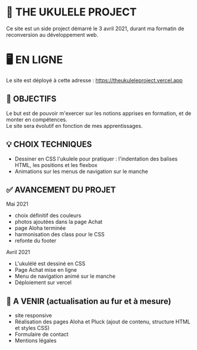 # 🚀 THE UKULELE PROJECT 

Ce site est un side project démarré le 3 avril 2021, durant ma formatin de reconversion au développement web.

# 🖥 EN LIGNE
Le site est déployé à cette adresse : https://theukuleleproject.vercel.app

## 🎯 OBJECTIFS

Le but est de pouvoir m'exercer sur les notions apprises en formation, et de monter en compétences.  
Le site sera évolutif en fonction de mes apprentissages.

## 💡 CHOIX TECHNIQUES 

- Dessiner en CSS l'ukulele pour pratiquer : l'indentation des balises HTML, les positions et les flexbox
- Animations sur les menus de navigation sur le manche 

## ✅ AVANCEMENT DU PROJET 
Mai 2021
- choix définitif des couleurs
- photos ajoutées dans la page Achat
- page Aloha terminée
- harmonisation des class pour le CSS
- refonte du footer

Avril 2021   
- L'ukulélé est dessiné en CSS 
- Page Achat mise en ligne
- Menu de navigation animé sur le manche
- Déploiement sur vercel 

## 📆 A VENIR (actualisation au fur et à mesure)
- site responsive
- Réalisation des pages Aloha et Pluck  (ajout de contenu, structure HTML et styles CSS)
- Formulaire de contact
- Mentions légales




